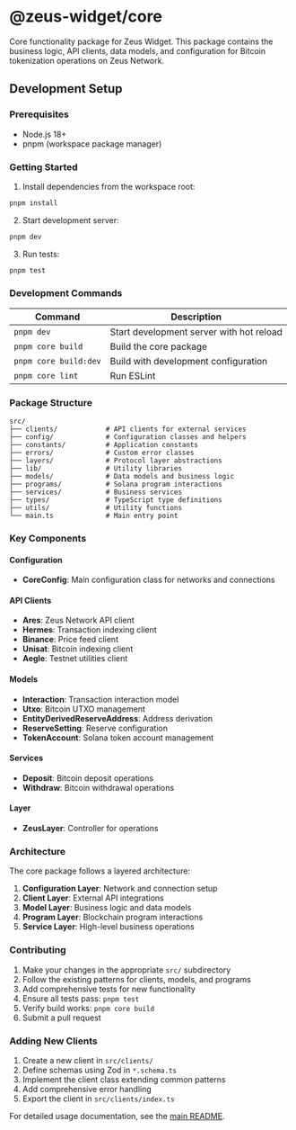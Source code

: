 # @zeus-widget/core

Core functionality package for Zeus Widget. This package contains the business logic, API clients, data models, and configuration for Bitcoin tokenization operations on Zeus Network.

## Development Setup

### Prerequisites

- Node.js 18+
- pnpm (workspace package manager)

### Getting Started

1. Install dependencies from the workspace root:

```bash
pnpm install
```

2. Start development server:

```bash
pnpm dev
```

3. Run tests:

```bash
pnpm test
```

### Development Commands

| Command               | Description                              |
| --------------------- | ---------------------------------------- |
| `pnpm dev`            | Start development server with hot reload |
| `pnpm core build`     | Build the core package                   |
| `pnpm core build:dev` | Build with development configuration     |
| `pnpm core lint`      | Run ESLint                               |

### Package Structure

```
src/
├── clients/            # API clients for external services
├── config/             # Configuration classes and helpers
├── constants/          # Application constants
├── errors/             # Custom error classes
├── layers/             # Protocol layer abstractions
├── lib/                # Utility libraries
├── models/             # Data models and business logic
├── programs/           # Solana program interactions
├── services/           # Business services
├── types/              # TypeScript type definitions
├── utils/              # Utility functions
└── main.ts             # Main entry point
```

### Key Components

#### Configuration

- **CoreConfig**: Main configuration class for networks and connections

#### API Clients

- **Ares**: Zeus Network API client
- **Hermes**: Transaction indexing client
- **Binance**: Price feed client
- **Unisat**: Bitcoin indexing client
- **Aegle**: Testnet utilities client

#### Models

- **Interaction**: Transaction interaction model
- **Utxo**: Bitcoin UTXO management
- **EntityDerivedReserveAddress**: Address derivation
- **ReserveSetting**: Reserve configuration
- **TokenAccount**: Solana token account management

#### Services

- **Deposit**: Bitcoin deposit operations
- **Withdraw**: Bitcoin withdrawal operations

#### Layer

- **ZeusLayer**: Controller for operations

### Architecture

The core package follows a layered architecture:

1. **Configuration Layer**: Network and connection setup
2. **Client Layer**: External API integrations
3. **Model Layer**: Business logic and data models
4. **Program Layer**: Blockchain program interactions
5. **Service Layer**: High-level business operations

### Contributing

1. Make your changes in the appropriate `src/` subdirectory
2. Follow the existing patterns for clients, models, and programs
3. Add comprehensive tests for new functionality
4. Ensure all tests pass: `pnpm test`
5. Verify build works: `pnpm core build`
6. Submit a pull request

### Adding New Clients

1. Create a new client in `src/clients/`
2. Define schemas using Zod in `*.schema.ts`
3. Implement the client class extending common patterns
4. Add comprehensive error handling
5. Export the client in `src/clients/index.ts`

For detailed usage documentation, see the [main README](../../README.md).
